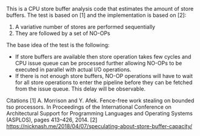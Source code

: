 This is a CPU store buffer analysis code that estimates the amount of store buffers.
The test is based on [1] and the implementation is based on [2]:

1. A variative number of stores are performed sequentially
1. They are followed by a set of NO-OPs

The base idea of the test is the following:
* If store buffers are available then store operation takes few cycles and CPU issue queue can be processed further allowing NO-OPs to be executed in parallel with actual I/O operations.
* If there is not enough store buffers, NO-OP operations will have to wait for all store operations to enter the pipeline before they can be fetched from the issue queue. This delay will be observable. 

Citations
[1] A. Morrison and Y. Afek. Fence-free work stealing on bounded tso processors. In Proceedings of the International Conference on Architectural Support for Programming Languages and Operating Systems (ASPLOS), pages 413–426, 2014.
[2] https://nicknash.me/2018/04/07/speculating-about-store-buffer-capacity/